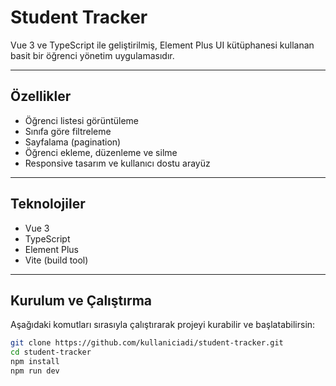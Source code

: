 # Student Tracker

Vue 3 ve TypeScript ile geliştirilmiş, Element Plus UI kütüphanesi kullanan basit bir öğrenci yönetim uygulamasıdır.

---

## Özellikler

- Öğrenci listesi görüntüleme
- Sınıfa göre filtreleme
- Sayfalama (pagination)
- Öğrenci ekleme, düzenleme ve silme
- Responsive tasarım ve kullanıcı dostu arayüz

---

## Teknolojiler

- Vue 3
- TypeScript
- Element Plus
- Vite (build tool)

---
## Kurulum ve Çalıştırma

Aşağıdaki komutları sırasıyla çalıştırarak projeyi kurabilir ve başlatabilirsin:

```bash
git clone https://github.com/kullaniciadi/student-tracker.git
cd student-tracker
npm install
npm run dev